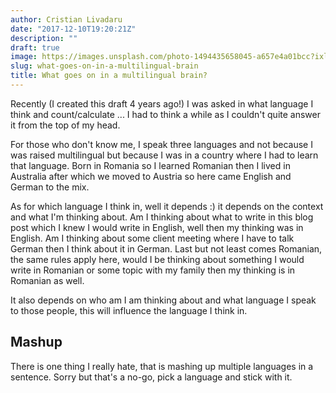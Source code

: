 ```yaml
---
author: Cristian Livadaru
date: "2017-12-10T19:20:21Z"
description: ""
draft: true
image: https://images.unsplash.com/photo-1494435658045-a657e4a01bcc?ixlib=rb-0.3.5&q=80&fm=jpg&crop=entropy&cs=tinysrgb&w=1080&fit=max&s=f9389a4a2d5598fbd9652f9d9a2eb7b6
slug: what-goes-on-in-a-multilingual-brain
title: What goes on in a multilingual brain?
---
```



Recently (I created this draft 4 years ago!) I was asked in what language I think and count/calculate ... I had to think a while as I couldn't quite answer it from the top of my head.

For those who don't know me, I speak three languages and not because I was raised multilingual but because I was in a country where I had to learn that language. Born in Romania so I learned Romanian then I lived in Australia after which we moved to Austria so here came English and German to the mix.

As for which language I think in, well it depends :) it depends on the context and what I'm thinking about. Am I thinking about what to write in this blog post which I knew I would write in English, well then my thinking was in English. Am I thinking about some client meeting where I have to talk German then I think about it in German. Last but not least comes Romanian, the same rules apply here, would I be thinking about something I would write in Romanian or some topic with my family then my thinking is in Romanian as well.

It also depends on who am I am thinking about and what language I speak to those people, this will influence the language I think in.

## Mashup

There is one thing I really hate, that is mashing up multiple languages in a sentence. Sorry but that's a no-go, pick a language and stick with it.



